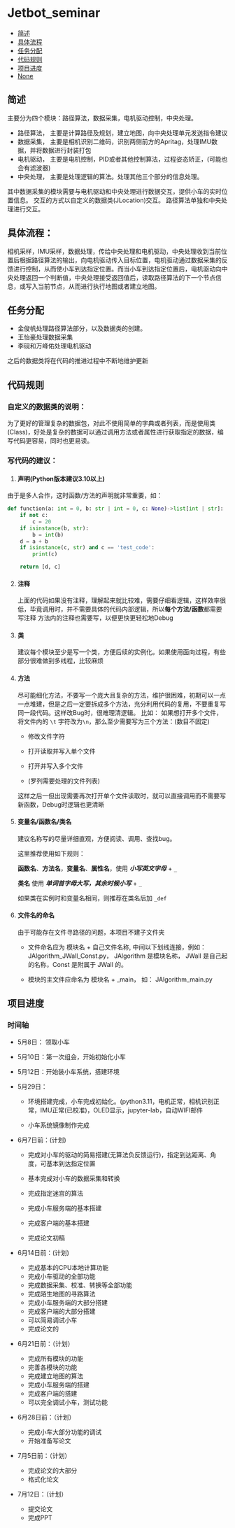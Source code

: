 # Jetbot_seminar

- [简述](https://github.com/Jf-JIN/Jetbot_seminar?tab=readme-ov-file#%E7%AE%80%E8%BF%B0)
- [具体流程](https://github.com/Jf-JIN/Jetbot_seminar?tab=readme-ov-file#%E5%85%B7%E4%BD%93%E6%B5%81%E7%A8%8B)
- [任务分配](https://github.com/Jf-JIN/Jetbot_seminar?tab=readme-ov-file#%E4%BB%BB%E5%8A%A1%E5%88%86%E9%85%8D)
- [代码规则](https://github.com/Jf-JIN/Jetbot_seminar?tab=readme-ov-file#%E4%BB%A3%E7%A0%81%E8%A7%84%E5%88%99)
- [项目进度](https://github.com/Jf-JIN/Jetbot_seminar?tab=readme-ov-file#%E9%A1%B9%E7%9B%AE%E8%BF%9B%E5%BA%A6)
- [None](##None)
## 简述

主要分为四个模块：路径算法，数据采集，电机驱动控制，中央处理。

* 路径算法， 主要是计算路径及规划，建立地图，向中央处理单元发送指令建议
* 数据采集， 主要是相机识别二维码，识别两侧前方的Apritag，处理IMU数据，并将数据进行封装打包
* 电机驱动， 主要是电机控制，PID或者其他控制算法，过程姿态矫正，(可能也会有滤波器)
* 中央处理， 主要是处理逻辑的算法。处理其他三个部分的信息处理。

其中数据采集的模块需要与电机驱动和中央处理进行数据交互，提供小车的实时位置信息。
交互的方式以自定义的数据类(JLocation)交互。
路径算法单独和中央处理进行交互。

## 具体流程：
相机采样，IMU采样，数据处理，传给中央处理和电机驱动，中央处理收到当前位置后根据路径算法的输出，向电机驱动传入目标位置，电机驱动通过数据采集的反馈进行控制，从而使小车到达指定位置。而当小车到达指定位置后，电机驱动向中央处理返回一个判断值，中央处理接受返回值后，读取路径算法的下一个节点信息，或写入当前节点，从而进行执行地图或者建立地图。

## 任务分配
* 金俊帆处理路径算法部分，以及数据类的创建。
* 王怡豪处理数据采集
* 李砚和万峰佑处理电机驱动

之后的数据类将在代码的推进过程中不断地维护更新

## 代码规则

### 自定义的数据类的说明：
为了更好的管理复杂的数据包，对此不使用简单的字典或者列表，而是使用类(Class)，好处是复杂的数据可以通过调用方法或者属性进行获取指定的数据，编写代码更容易，同时也更易读。

### 写代码的建议：

1.  #### 声明(Python版本建议3.10以上)
由于是多人合作，这时函数/方法的声明就非常重要，如：
```python
def function(a: int = 0, b: str | int = 0, c: None)->list[int | str]:
	if not c:
		c = 20
	if isinstance(b, str):
		b = int(b)
	d = a + b
	if isinstance(c, str) and c == 'test_code':
		print(c)

 	return [d, c]
```


2. #### 注释
    上面的代码如果没有注释，理解起来就比较难，需要仔细看逻辑，这样效率很低，毕竟调用时，并不需要具体的代码内部逻辑，所以**每个方法/函数**都需要写注释
    方法内的注释也需要写，以便更快更轻松地Debug

3. #### 类
   建议每个模块至少是写一个类，方便后续的实例化。如果使用面向过程，有些部分很难做到多线程，比较麻烦

4. #### 方法
   尽可能细化方法，不要写一个庞大且复杂的方法，维护很困难，初期可以一点一点堆建，但是之后一定要拆成多个方法，充分利用代码的复用，不要重复写同一段代码。这样改Bug时，很难理清逻辑。
   比如：
   如果想打开多个文件，将文件内的 `\t` 字符改为`\n`，那么至少需要写为三个方法：(数目不固定)

   * 修改文件字符

   * 打开读取并写入单个文件

   * 打开并写入多个文件

   * (罗列需要处理的文件列表)

   这样之后一但出现需要再次打开单个文件读取时，就可以直接调用而不需要写新函数，Debug时逻辑也更清晰

5. #### 变量名/函数名/类名

   建议名称写的尽量详细直观，方便阅读、调用、查找bug。

   这里推荐使用如下规则：

   **函数名**、**方法名**，**变量名**、**属性名**，使用  **_小写英文字母_**  +  `_ ` 

   **类名**  使用 **_单词首字母大写，其余时候小写_**  +  `_`

   如果类在实例时和变量名相同，则推荐在类名后加 `_def`  

6. #### 文件名的命名

    由于可能存在文件寻路径的问题，本项目不建子文件夹

    * 文件命名应为 模块名 + 自己文件名称, 中间以下划线连接，例如：JAlgorithm_JWall_Const.py， JAlgorithm 是模块名称， JWall 是自己起的名称，Const 是附属于 JWall 的。

    * 模块的主文件应命名为 模块名 + _main， 如： JAlgorithm_main.py


## 项目进度

### 时间轴

* 5月8日： 领取小车
* 5月10日：第一次组会，开始初始化小车
* 5月12日：开始装小车系统，搭建环境
* 5月29日：

  * 环境搭建完成，小车完成初始化。(python3.11，电机正常，相机识别正常，IMU正常(已校准)，OLED显示，jupyter-lab，自动WIFI邮件

  * 小车系统镜像制作完成
* 6月7日前：(计划)
  * 完成对小车的驱动的简易搭建(无算法负反馈运行)，指定到达距离、角度，可基本到达指定位置

  * 基本完成对小车的数据采集和转换

  * 完成指定迷宫的算法

  * 完成小车服务端的基本搭建

  * 完成客户端的基本搭建
  * 完成论文初稿

* 6月14日前：(计划)
  * 完成基本的CPU本地计算功能
  * 完成小车驱动的全部功能
  * 完成数据采集、校准、转换等全部功能
  * 完成陌生地图的寻路算法
  * 完成小车服务端的大部分搭建
  * 完成客户端的大部分搭建
  * 可以简易调试小车
  * 完成论文的
* 6月21日前：（计划）
  * 完成所有模块的功能
  * 完善各模块的功能
  * 完成建立地图的算法
  * 完成小车服务端的搭建
  * 完成客户端的搭建
  * 可以完全调试小车，测试功能
* 6月28日前：（计划）
  * 完成小车大部分功能的调试
  * 开始准备写论文

* 7月5日前：（计划）
  * 完成论文的大部分
  * 格式化论文

* 7月12日：（计划）
  * 提交论文
  * 完成PPT



